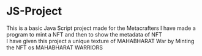 # JS-Project
This is a basic Java Script project made for the Metacrafters 
I have made a program to mint a NFT and then to show the metadata of NFT  
I have given this project a unique texture of MAHABHARAT War by Minting the NFT os MAHABHARAT WARRIORS
